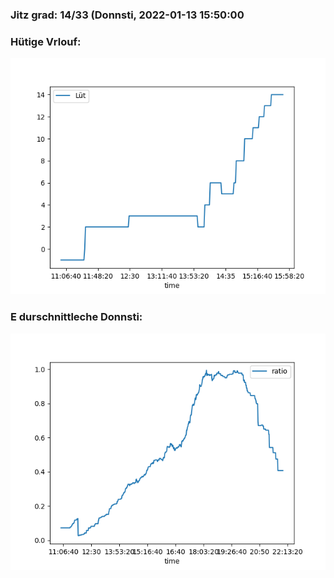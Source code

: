 ### Jitz grad: 14/33 (Donnsti, 2022-01-13 15:50:00

### Hütige Vrlouf:
![Graph](Today.png)

### E durschnittleche Donnsti:
![Graph](Donnsti.png)